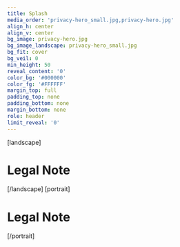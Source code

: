 ```yaml
---
title: Splash
media_order: 'privacy-hero_small.jpg,privacy-hero.jpg'
align_h: center
align_v: center
bg_image: privacy-hero.jpg
bg_image_landscape: privacy-hero_small.jpg
bg_fit: cover
bg_veil: 0
min_height: 50
reveal_content: '0'
color_bg: '#000000'
color_fg: '#FFFFFF'
margin_top: full
padding_top: none
padding_bottom: none
margin_bottom: none
role: header
limit_reveal: '0'
---
```


[landscape]
# Legal Note
[/landscape]
[portrait]
# Legal Note
[/portrait]

